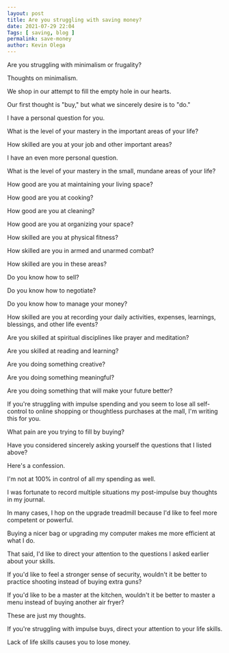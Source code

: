 ```yaml
--- 
layout: post 
title: Are you struggling with saving money?
date: 2021-07-29 22:04
Tags: [ saving, blog ]
permalink: save-money 
author: Kevin Olega 
--- 
```



Are you struggling with minimalism or frugality?

Thoughts on minimalism.

We shop in our attempt to fill the empty hole in our hearts.

Our first thought is "buy," but what we sincerely desire is to "do."

I have a personal question for you.

What is the level of your mastery in the important areas of your life?

How skilled are you at your job and other important areas?

I have an even more personal question.

What is the level of your mastery in the small, mundane areas of your life?

How good are you at maintaining your living space?

How good are you at cooking?

How good are you at cleaning?

How good are you at organizing your space?

How skilled are you at physical fitness?

How skilled are you in armed and unarmed combat?

How skilled are you in these areas?

Do you know how to sell?

Do you know how to negotiate?

Do you know how to manage your money?

How skilled are you at recording your daily activities, expenses, learnings, blessings, and other life events?

Are you skilled at spiritual disciplines like prayer and meditation?

Are you skilled at reading and learning?

Are you doing something creative?

Are you doing something meaningful?

Are you doing something that will make your future better?

If you're struggling with impulse spending and you seem to lose all self-control to online shopping or thoughtless purchases at the mall, I'm writing this for you.

What pain are you trying to fill by buying?

Have you considered sincerely asking yourself the questions that I listed above?

Here's a confession.

I'm not at 100% in control of all my spending as well.

I was fortunate to record multiple situations my post-impulse buy thoughts in my journal.

In many cases, I hop on the upgrade treadmill because I'd like to feel more competent or powerful.

Buying a nicer bag or upgrading my computer makes me more efficient at what I do.

That said, I'd like to direct your attention to the questions I asked earlier about your skills.

If you'd like to feel a stronger sense of security, wouldn't it be better to practice shooting instead of buying extra guns?

If you'd like to be a master at the kitchen, wouldn't it be better to master a menu instead of buying another air fryer?

These are just my thoughts.

If you're struggling with impulse buys, direct your attention to your life skills.

Lack of life skills causes you to lose money.
